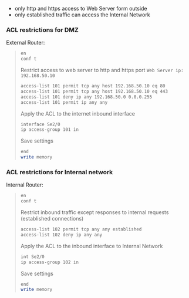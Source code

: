 - only http and https access to Web Server form outside
- only established traffic can access the Internal Network

### ACL restrictions for DMZ
External Router:
>```bash
>en
>conf t
>```
>Restrict access to web server to http and https port
>`Web Server ip: 192.168.50.10`
>```bash
>access-list 101 permit tcp any host 192.168.50.10 eq 80  
>access-list 101 permit tcp any host 192.168.50.10 eq 443
>access-list 101 deny ip any 192.168.50.0 0.0.0.255
>access-list 101 permit ip any any
>```
>Apply the ACL to the internet inbound interface
>```bash
>interface Se2/0
>ip access-group 101 in
>```
>Save settings
>```bash
>end
>write memory
>```

### ACL restrictions for Internal network
Internal  Router:
>```bash
>en
>conf t
>```
>Restrict inbound traffic except responses to internal requests (established connections)
> ```bash
> access-list 102 permit tcp any any established 
> access-list 102 deny ip any any
> ```
> Apply the ACL to the inbound interface to Internal Network
> ```bash
> int Se2/0
> ip access-group 102 in
> ```
>Save settings
>```bash
>end
>write memory
>```